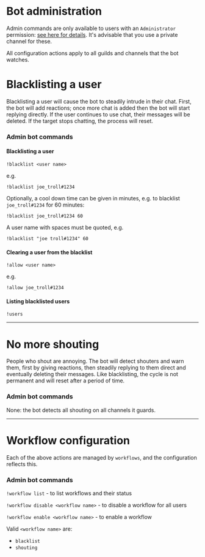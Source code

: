 # Bot administration

Admin commands are only available to users with an ``Administrator`` permission: [see here for details](https://discord.com/moderation/1500000176222-201:-Permissions-on-Discord). It's advisable that you use a private channel for these.

All configuration actions apply to all guilds and channels that the bot watches. 

# Blacklisting a user

Blacklisting a user will cause the bot to steadily intrude in their chat. First, the bot will add reactions; once more chat is added then the bot will start replying directly. If the user continues to use chat, their messages will be deleted. If the target stops chatting, the process will reset.

### Admin bot commands

#### Blacklisting a user

``!blacklist <user name>``

e.g.

``!blacklist joe_troll#1234``

Optionally, a cool down time can be given in minutes, e.g. to blacklist ``joe_troll#1234`` for 60 minutes:

``!blacklist joe_troll#1234 60``

A user name with spaces must be quoted, e.g.

``!blacklist "joe troll#1234" 60``

#### Clearing a user from the blacklist

``!allow <user name>``

e.g.

``!allow joe_troll#1234``

#### Listing blacklisted users

``!users``

---

# No more shouting

People who shout are annoying. The bot will detect shouters and warn them, first by giving reactions, then steadily replying to them direct and eventually deleting their messages. Like blacklisting, the cycle is not permanent and will reset after a period of time.

### Admin bot commands

None: the bot detects all shouting on all channels it guards.

---

# Workflow configuration

Each of the above actions are managed by ``workflows``, and the configuration reflects this.

### Admin bot commands

``!workflow list`` - to list workflows and their status

``!workflow disable <workflow name>`` - to disable a workflow for all users

``!workflow enable <workflow name>`` - to enable a workflow

Valid ``<workflow name>`` are:

* ``blacklist``
* ``shouting``

